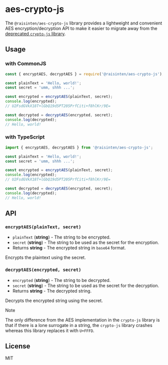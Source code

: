 # aes-crypto-js

The `@raisinten/aes-crypto-js` library provides a lightweight and convenient AES encryption/decryption API to make it easier to migrate away from the [deprecated `crypto-js` library](https://github.com/brix/crypto-js).

## Usage

### with CommonJS
```js
const { encryptAES, decryptAES } = require('@raisinten/aes-crypto-js');

const plainText = 'Hello, world!';
const secret = 'umm, shhh ...';

const encrypted = encryptAES(plainText, secret);
console.log(encrypted);
// U2FsdGVkX18T+lGbQ19d5PT205PrfCiti+f8hlKr/9E=

const decrypted = decryptAES(encrypted, secret);
console.log(decrypted);
// Hello, world!
```

### with TypeScript
```js
import { encryptAES, decryptAES } from '@raisinten/aes-crypto-js';

const plainText = 'Hello, world!';
const secret = 'umm, shhh ...';

const encrypted = encryptAES(plainText, secret);
console.log(encrypted);
// U2FsdGVkX18T+lGbQ19d5PT205PrfCiti+f8hlKr/9E=

const decrypted = decryptAES(encrypted, secret);
console.log(decrypted);
// Hello, world!
```

## API

### `encryptAES(plainText, secret)`

- `plainText` (**string**) - The string to be encrypted.
- `secret` (**string**) - The string to be used as the secret for the encryption.
- Returns **string** - The encrypted string in `base64` format.

Encrypts the plaintext using the secret.

### `decryptAES(encrypted, secret)`

- `encrypted` (**string**) - The string to be decrypted.
- `secret` (**string**) - The string to be used as the secret for the decryption.
- Returns **string** - The decrypted string.

Decrypts the encrypted string using the secret.

> [!NOTE]
> The only difference from the AES implementation in the `crypto-js` library is that if there is a lone surrogate in a string, the `crypto-js` library crashes whereas this library replaces it with `U+FFFD`.

## License

MIT
